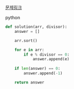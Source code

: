 [문제링크](https://school.programmers.co.kr/learn/courses/30/lessons/12910?language=python3)

python
```python
def solution(arr, divisor):
    answer = []

    arr.sort()

    for e in arr:
        if e % divisor == 0:
            answer.append(e)
        
    if len(answer) == 0:
        answer.append(-1)

    return answer
```
